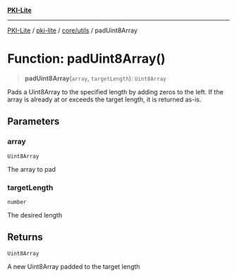[**PKI-Lite**](../../../../README.md)

---

[PKI-Lite](../../../../README.md) / [pki-lite](../../../README.md) / [core/utils](../README.md) / padUint8Array

# Function: padUint8Array()

> **padUint8Array**(`array`, `targetLength`): `Uint8Array`

Pads a Uint8Array to the specified length by adding zeros to the left.
If the array is already at or exceeds the target length, it is returned as-is.

## Parameters

### array

`Uint8Array`

The array to pad

### targetLength

`number`

The desired length

## Returns

`Uint8Array`

A new Uint8Array padded to the target length

